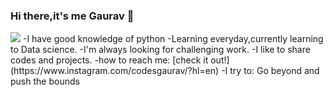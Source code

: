### Hi there,it's me Gaurav 👋
<img src="pictures/pp.png">
-I have good knowledge of python
-Learning everyday,currently learning to Data science.
-I'm always looking for challenging work.
-I like to share codes and projects.
-how to reach me: [check it out!](https://www.instagram.com/codesgaurav/?hl=en)
-I try to: Go beyond and push the bounds
